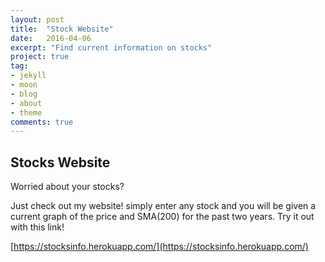 ```yaml
---
layout: post
title:  "Stock Website"
date:   2016-04-06
excerpt: "Find current information on stocks"
project: true
tag:
- jekyll 
- moon
- blog
- about
- theme
comments: true
---
```


## Stocks Website ##
Worried about your stocks?

Just check out my website! simply enter any stock and you will be given a current graph of the price and SMA(200) for the past two years. Try it out with this link!

[https://stocksinfo.herokuapp.com/](https://stocksinfo.herokuapp.com/)
